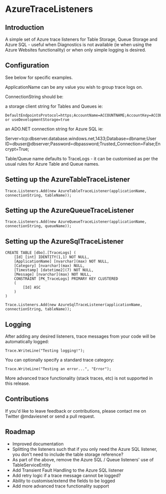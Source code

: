 AzureTraceListeners
========================

Introduction
------------

A simple set of Azure trace listeners for Table Storage, Queue Storage and Azure SQL - useful when Diagnostics is not available (ie when using the Azure Websites functionality) or when only simple logging is desired.

Configuration
-------------

See below for specific examples.

ApplicationName can be any value you wish to group trace logs on.

ConnectionString should be:

a storage client string for Tables and Queues ie:

    DefaultEndpointsProtocol=https;AccountName=ACCOUNTNAME;AccountKey=ACCOUNTKEY or useDevelopmentStorage=true
	
an ADO.NET connection string for Azure SQL ie:

  Server=tcp:dbserver.database.windows.net,1433;Database=dbname;User ID=dbuser@dbserver;Password=dbpassword;Trusted_Connection=False;Encrypt=True;

Table/Queue name defaults to TraceLogs - it can be customised as per the usual rules for Azure Table and Queue names. 

Setting up the AzureTableTraceListener
--------------------------------------

    Trace.Listeners.Add(new AzureTableTraceListener(applicationName, connectionString, tableName));

Setting up the AzureQueueTraceListener
--------------------------------------

    Trace.Listeners.Add(new AzureQueueTraceListener(applicationName, connectionString, queueName));
	
Setting up the AzureSqlTraceListener
------------------------------------

    CREATE TABLE [dbo].[TraceLogs] (
        [Id] [int] IDENTITY(1,1) NOT NULL,
        [ApplicationName] [nvarchar](max) NOT NULL,
        [Category] [nvarchar](max) NULL,
        [Timestamp] [datetime2](7) NOT NULL,
        [Message] [nvarchar](max) NOT NULL,
        CONSTRAINT [PK_TraceLogs] PRIMARY KEY CLUSTERED 
        (
            [Id] ASC
        )
    )
    
    Trace.Listeners.Add(new AzureSqlTraceListener(applicationName, connectionString, tableName));
    
Logging
-------

After adding any desired listeners, trace messages from your code will be automatically logged:

    Trace.WriteLine("Testing logging!");
	
You can optionally specify a standard trace category:

    Trace.WriteLine("Testing an error...", "Error");
	
More advanced trace functionality (stack traces, etc) is not supported in this release.
	
Contributions
-------------

If you'd like to leave feedback or contributions, please contact me on Twitter @mdaviesnet or send a pull request.
	
Roadmap
-------

* Improved documentation
* Splitting the listeners such that if you only need the Azure SQL listener, you don't need to include the table storage reference?
* As part of the above, remove the Azure SQL / Queue listeners' use of TableServiceEntity
* Add Transient Fault Handling to the Azure SQL listener
* Add retry logic if a trace message cannot be logged?
* Ability to customise/extend the fields to be logged
* Add more advanced trace functionality support